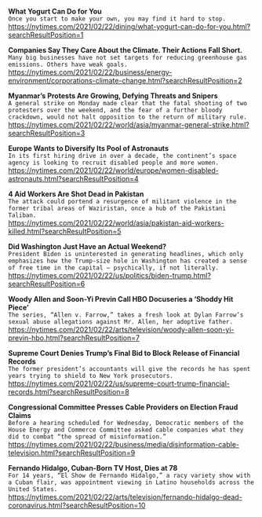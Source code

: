 **What Yogurt Can Do for You**\
`Once you start to make your own, you may find it hard to stop.`\
https://nytimes.com/2021/02/22/dining/what-yogurt-can-do-for-you.html?searchResultPosition=1

**Companies Say They Care About the Climate. Their Actions Fall Short.**\
`Many big businesses have not set targets for reducing greenhouse gas emissions. Others have weak goals.`\
https://nytimes.com/2021/02/22/business/energy-environment/corporations-climate-change.html?searchResultPosition=2

**Myanmar’s Protests Are Growing, Defying Threats and Snipers**\
`A general strike on Monday made clear that the fatal shooting of two protesters over the weekend, and the fear of a further bloody crackdown, would not halt opposition to the return of military rule.`\
https://nytimes.com/2021/02/22/world/asia/myanmar-general-strike.html?searchResultPosition=3

**Europe Wants to Diversify Its Pool of Astronauts**\
`In its first hiring drive in over a decade, the continent’s space agency is looking to recruit disabled people and more women.`\
https://nytimes.com/2021/02/22/world/europe/women-disabled-astronauts.html?searchResultPosition=4

**4 Aid Workers Are Shot Dead in Pakistan**\
`The attack could portend a resurgence of militant violence in the former tribal areas of Waziristan, once a hub of the Pakistani Taliban.`\
https://nytimes.com/2021/02/22/world/asia/pakistan-aid-workers-killed.html?searchResultPosition=5

**Did Washington Just Have an Actual Weekend?**\
`President Biden is uninterested in generating headlines, which only emphasizes how the Trump-size hole in Washington has created a sense of free time in the capital — psychically, if not literally.`\
https://nytimes.com/2021/02/22/us/politics/biden-trump.html?searchResultPosition=6

**Woody Allen and Soon-Yi Previn Call HBO Docuseries a ‘Shoddy Hit Piece’**\
`The series, “Allen v. Farrow,” takes a fresh look at Dylan Farrow’s sexual abuse allegations against Mr. Allen, her adoptive father.`\
https://nytimes.com/2021/02/22/arts/television/woody-allen-soon-yi-previn-hbo.html?searchResultPosition=7

**Supreme Court Denies Trump’s Final Bid to Block Release of Financial Records**\
`The former president’s accountants will give the records he has spent years trying to shield to New York prosecutors.`\
https://nytimes.com/2021/02/22/us/supreme-court-trump-financial-records.html?searchResultPosition=8

**Congressional Committee Presses Cable Providers on Election Fraud Claims**\
`Before a hearing scheduled for Wednesday, Democratic members of the House Energy and Commerce Committee asked cable companies what they did to combat “the spread of misinformation.”`\
https://nytimes.com/2021/02/22/business/media/disinformation-cable-television.html?searchResultPosition=9

**Fernando Hidalgo, Cuban-Born TV Host, Dies at 78**\
`For 14 years, “El Show de Fernando Hidalgo,” a racy variety show with a Cuban flair, was appointment viewing in Latino households across the United States.`\
https://nytimes.com/2021/02/22/arts/television/fernando-hidalgo-dead-coronavirus.html?searchResultPosition=10

